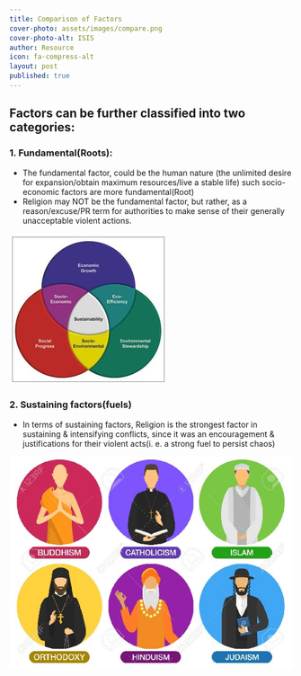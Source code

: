 ```yaml
---
title: Comparison of Factors
cover-photo: assets/images/compare.png
cover-photo-alt: ISIS
author: Resource
icon: fa-compress-alt
layout: post
published: true
---
```

## Factors can be further classified into two categories:

### 1. Fundamental(Roots):

- The fundamental factor, could be the human nature (the unlimited desire for expansion/obtain maximum resources/live a stable life) such socio-economic factors are more fundamental(Root)
- Religion may NOT be the fundamental factor, but rather, as a reason/excuse/PR term for authorities to make sense of their generally unacceptable violent actions.

![dt3.jpg](/assets/images/sustainable.jpg)

### 2. Sustaining factors(fuels)

- In terms of sustaining factors, Religion is the strongest factor in sustaining & intensifying conflicts, since it was an encouragement & justifications for their violent acts(i. e. a strong fuel to persist chaos)

![dt3.jpg](/assets/images/religion.jpg)
